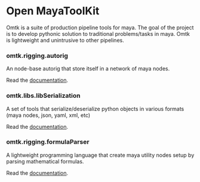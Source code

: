 # Open MayaToolKit

Omtk is a suite of production pipeline tools for maya.
The goal of the project is to develop pythonic solution to traditional problems/tasks in maya.
Omtk is lightweight and unintrusive to other pipelines.

### omtk.rigging.autorig
An node-base autorig that store itself in a network of maya nodes.

Read the [documentation](http://github.com/renaudll/omtk/wiki/omtk.rigging.autorig).

### omtk.libs.libSerialization
A set of tools that serialize/deserialize python objects in various formats (maya nodes, json, yaml, xml, etc)

Read the [documentation](http://github.com/renaudll/omtk/wiki/omtk.libs.libSerialization).

### omtk.rigging.formulaParser
A lightweight programming language that create maya utility nodes setup by parsing mathematical formulas.

Read the [documentation](http://github.com/renaudll/omtk/wiki/omtk.libs.libFormula).
